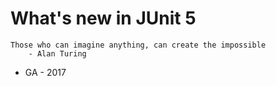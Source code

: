 # What's new in JUnit 5

    Those who can imagine anything, can create the impossible
        - Alan Turing


- GA - 2017